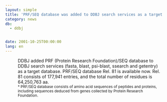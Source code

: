 ```yaml
---
layout: simple
title: 'PRF/SEQ database was added to DDBJ search services as a target database'
category: news
db:
  - ddbj


date: 2001-10-25T00:00:00
lang: en
---
```


<dd>DDBJ added PRF (Protein Research Foundation)/SEQ database to DDBJ search services (fasta, blast, psi-blast, ssearch and getentry) as a target database. PRF/SEQ database Rel. 81 is available now. Rel. 81 consists of 177,941 entries, and the total number of residues is 64,250,763 aa.<br>
<dd><small>* PRF/SEQ database consists of amino acid sequences of peptides and proteins, including sequences deduced from genes collected by Protein Research Foundation.</small></dd>
</dd>
